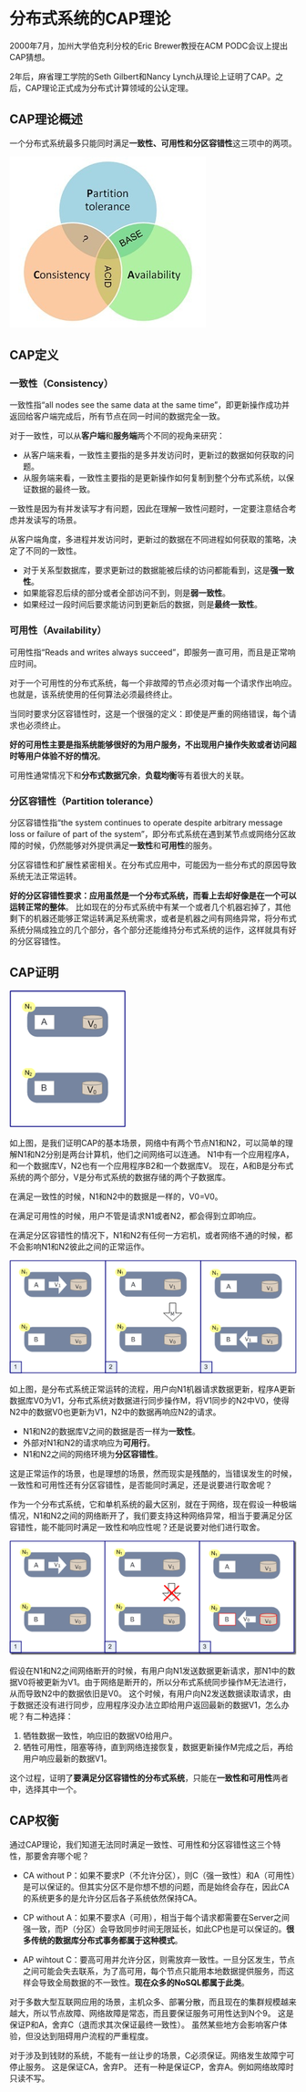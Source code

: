 # 分布式系统的CAP理论
2000年7月，加州大学伯克利分校的Eric Brewer教授在ACM PODC会议上提出CAP猜想。

2年后，麻省理工学院的Seth Gilbert和Nancy Lynch从理论上证明了CAP。之后，CAP理论正式成为分布式计算领域的公认定理。

## CAP理论概述

一个分布式系统最多只能同时满足**一致性、可用性和分区容错性**这三项中的两项。

![](pics/cap.jpg)

## CAP定义
### 一致性（Consistency）
一致性指“all nodes see the same data at the same time”，即更新操作成功并返回给客户端完成后，所有节点在同一时间的数据完全一致。

对于一致性，可以从**客户端**和**服务端**两个不同的视角来研究：

* 从客户端来看，一致性主要指的是多并发访问时，更新过的数据如何获取的问题。
* 从服务端来看，一致性主要指的是更新操作如何复制到整个分布式系统，以保证数据的最终一致。

一致性是因为有并发读写才有问题，因此在理解一致性问题时，一定要注意结合考虑并发读写的场景。

从客户端角度，多进程并发访问时，更新过的数据在不同进程如何获取的策略，决定了不同的一致性。

* 对于关系型数据库，要求更新过的数据能被后续的访问都能看到，这是**强一致性**。
* 如果能容忍后续的部分或者全部访问不到，则是**弱一致性**。
* 如果经过一段时间后要求能访问到更新后的数据，则是**最终一致性**。

### 可用性（Availability）
可用性指“Reads and writes always succeed”，即服务一直可用，而且是正常响应时间。

对于一个可用性的分布式系统，每一个非故障的节点必须对每一个请求作出响应。也就是，该系统使用的任何算法必须最终终止。

当同时要求分区容错性时，这是一个很强的定义：即使是严重的网络错误，每个请求也必须终止。

**好的可用性主要是指系统能够很好的为用户服务，不出现用户操作失败或者访问超时等用户体验不好的情况**。

可用性通常情况下和**分布式数据冗余**，**负载均衡**等有着很大的关联。

### 分区容错性（Partition tolerance）
分区容错性指“the system continues to operate despite arbitrary message loss or failure of part of the system”，即分布式系统在遇到某节点或网络分区故障的时候，仍然能够对外提供满足**一致性**和**可用性**的服务。

分区容错性和扩展性紧密相关。在分布式应用中，可能因为一些分布式的原因导致系统无法正常运转。

**好的分区容错性要求：应用虽然是一个分布式系统，而看上去却好像是在一个可以运转正常的整体**。
比如现在的分布式系统中有某一个或者几个机器宕掉了，其他剩下的机器还能够正常运转满足系统需求，或者是机器之间有网络异常，将分布式系统分隔成独立的几个部分，各个部分还能维持分布式系统的运作，这样就具有好的分区容错性。

## CAP证明

![](pics/cap_1.png)

如上图，是我们证明CAP的基本场景，网络中有两个节点N1和N2，可以简单的理解N1和N2分别是两台计算机，他们之间网络可以连通。
N1中有一个应用程序A，和一个数据库V，N2也有一个应用程序B2和一个数据库V。
现在，A和B是分布式系统的两个部分，V是分布式系统的数据存储的两个子数据库。

在满足一致性的时候，N1和N2中的数据是一样的，V0=V0。

在满足可用性的时候，用户不管是请求N1或者N2，都会得到立即响应。

在满足分区容错性的情况下，N1和N2有任何一方宕机，或者网络不通的时候，都不会影响N1和N2彼此之间的正常运作。

![](pics/cap_2.png)

如上图，是分布式系统正常运转的流程，用户向N1机器请求数据更新，程序A更新数据库V0为V1，分布式系统对数据进行同步操作M，将V1同步的N2中V0，使得N2中的数据V0也更新为V1，N2中的数据再响应N2的请求。

* N1和N2的数据库V之间的数据是否一样为**一致性**。
* 外部对N1和N2的请求响应为**可用行**。
* N1和N2之间的网络环境为**分区容错性**。

这是正常运作的场景，也是理想的场景，然而现实是残酷的，当错误发生的时候，一致性和可用性还有分区容错性，是否能同时满足，还是说要进行取舍呢？

作为一个分布式系统，它和单机系统的最大区别，就在于网络，现在假设一种极端情况，N1和N2之间的网络断开了，我们要支持这种网络异常，相当于要满足分区容错性，能不能同时满足一致性和响应性呢？还是说要对他们进行取舍。

![](pics/cap_3.png)

假设在N1和N2之间网络断开的时候，有用户向N1发送数据更新请求，那N1中的数据V0将被更新为V1。由于网络是断开的，所以分布式系统同步操作M无法进行，从而导致N2中的数据依旧是V0。
这个时候，有用户向N2发送数据读取请求，由于数据还没有进行同步，应用程序没办法立即给用户返回最新的数据V1，怎么办呢？有二种选择：

1. 牺牲数据一致性，响应旧的数据V0给用户。
2. 牺牲可用性，阻塞等待，直到网络连接恢复，数据更新操作M完成之后，再给用户响应最新的数据V1。

这个过程，证明了**要满足分区容错性的分布式系统**，只能在**一致性和可用性**两者中，选择其中一个。

## CAP权衡

通过CAP理论，我们知道无法同时满足一致性、可用性和分区容错性这三个特性，那要舍弃哪个呢？

* CA without P：如果不要求P（不允许分区），则C（强一致性）和A（可用性）是可以保证的。但其实分区不是你想不想的问题，而是始终会存在，因此CA的系统更多的是允许分区后各子系统依然保持CA。

* CP without A：如果不要求A（可用），相当于每个请求都需要在Server之间强一致，而P（分区）会导致同步时间无限延长，如此CP也是可以保证的。**很多传统的数据库分布式事务都属于这种模式**。

* AP wihtout C：要高可用并允许分区，则需放弃一致性。一旦分区发生，节点之间可能会失去联系，为了高可用，每个节点只能用本地数据提供服务，而这样会导致全局数据的不一致性。**现在众多的NoSQL都属于此类**。

对于多数大型互联网应用的场景，主机众多、部署分散，而且现在的集群规模越来越大，所以节点故障、网络故障是常态，而且要保证服务可用性达到N个9。
这是保证P和A，舍弃C（退而求其次保证最终一致性）。
虽然某些地方会影响客户体验，但没达到阻碍用户流程的严重程度。

对于涉及到钱财的系统，不能有一丝让步的场景，C必须保证。网络发生故障宁可停止服务。
这是保证CA，舍弃P。
还有一种是保证CP，舍弃A。例如网络故障时只读不写。